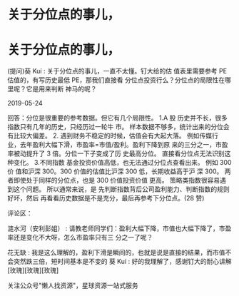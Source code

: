 # 关于分位点的事儿，

# 关于分位点的事儿，

(提问)葵 Kuí : 关于分位点的事儿，一直不太懂。钉大给的估 值表里需要参考 PE 估值的，有写历史最低 PE，那我们直接看 分位点投资行么？分位点的局限性在哪里呢？它是用来判断 神马的呢？

2019-05-24

回答：分位是很重要的参考数据。但它有几个局限性。 1.A 股 历史并不长，很多指数只有几年的历史，只经历过一轮牛 市。 样本数据不够多，统计出来的分位会有比较大偏差。 2\. 遇到财务不稳定的时候，估值会有大起大落。 例如传媒行 业，去年盈利大幅下滑，市盈率=市值/盈利。盈利下降到原 来的三分之一，市盈率被动提升了 3 倍。分位一下子变成了历 史最高分位。 直接看分位点无法识别这种变化。 3.不同指数 基金投资价值高低，也无法通过分位点查看出来。 例如 300 价 值和沪深 300。300 价值的估值比沪深 300 低，长期收益高于沪 深 300。 两者即使处于同样的分位点，也是 300 价值投资价值 更高。 策略类指数很容易遇到这个问题。 所以通常来说，是 先判断指数背后公司盈利能力、判断指数的规则好坏，然后 再看看历史数据是不是充分，最后再参考下分位点。(28 赞)

评论区：

涟水河（安利彭姐） : 请教老师同学们：盈利大幅下降，市值也大幅下降了，市盈率还是变化不大呀，怎么市盈率只有三 分之一了呢？

花无缺 : 我是这么理解的，盈利下滑是瞬间的，也就是说是直接的结果，而市值不会突然跌三倍，短时间基本是不变的 葵 Kuí : 好的我理解了，感谢钉大的耐心讲解[玫瑰][玫瑰][玫瑰]

关注公众号"懒人找资源"，星球资源一站式服务